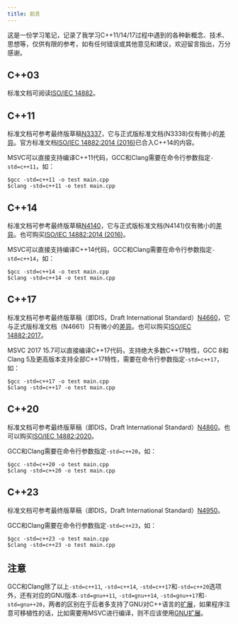 ```yaml
---
title: 前言
---
```


这是一份学习笔记，记录了我学习C++11/14/17过程中遇到的各种新概念、技术、思想等，仅供有限的参考，如有任何错误或其他意见和建议，欢迎留言指出，万分感谢。

## C++03

标准文档可阅读[ISO/IEC 14882](https://cdn.jsdelivr.net/gh/missdeer/cxxstd@master/_docs/C++03/c++2003std.pdf)。

## C++11

标准文档可参考最终版草稿[N3337](https://cdn.jsdelivr.net/gh/missdeer/cxxstd@master/_docs/C++11/n3337.pdf)，它与正式版标准文档(N3338)仅有微小的[差异](http://www.open-std.org/jtc1/sc22/wg21/docs/papers/2012/n3338.html)。官方标准文档[ISO/IEC 14882:2014 (2016)](https://webstore.ansi.org/RecordDetail.aspx?sku=INCITS/ISO/IEC+14882:2014+\(2016\))已合入C++14的内容。

MSVC可以直接支持编译C++11代码，GCC和Clang需要在命令行参数指定`-std=c++11`，如：

```shell
$gcc -std=c++11 -o test main.cpp
$clang -std=c++11 -o test main.cpp
```

## C++14

标准文档可参考最终版草稿[N4140](https://cdn.jsdelivr.net/gh/missdeer/cxxstd@master/_docs/C++14/n4140.pdf)，它与正式版标准文档(N4141)仅有微小的[差异](https://github.com/cplusplus/draft/compare/n4140...n4141)。也可购买[ISO/IEC 14882:2014 (2016)](https://webstore.ansi.org/RecordDetail.aspx?sku=INCITS/ISO/IEC+14882:2014+\(2016\))。

MSVC可以直接支持编译C++14代码，GCC和Clang需要在命令行参数指定`-std=c++14`，如：

```shell
$gcc -std=c++14 -o test main.cpp
$clang -std=c++14 -o test main.cpp
```

## C++17

标准文档可参考最终版草稿（即DIS，Draft International Standard）[N4660](https://cdn.jsdelivr.net/gh/missdeer/cxxstd@master/_docs/C++17/n4660.pdf)，它与正式版标准文档（N4661）只有微小的[差异](http://www.open-std.org/jtc1/sc22/wg21/docs/papers/2017/n4661.html)。也可以购买[ISO/IEC 14882:2017](https://www.iso.org/standard/68564.html)。

MSVC 2017 15.7可以直接编译C++17代码，支持绝大多数C++17特性，GCC 8和Clang 5及更高版本支持全部C++17特性，需要在命令行参数指定`-std=c++17`，如：

```shell
$gcc -std=c++17 -o test main.cpp
$clang -std=c++17 -o test main.cpp
```

## C++20

标准文档可参考最终版草稿（即DIS，Draft International Standard）[N4860](https://cdn.jsdelivr.net/gh/missdeer/cxxstd@master/_docs/C++20/N4860.pdf)。也可以购买[ISO/IEC 14882:2020](https://www.iso.org/standard/79358.html)。

GCC和Clang需要在命令行参数指定`-std=c++20`，如：

```shell
$gcc -std=c++20 -o test main.cpp
$clang -std=c++20 -o test main.cpp
```

## C++23

标准文档可参考最终版草稿（即DIS，Draft International Standard）[N4950](https://open-std.org/jtc1/sc22/wg21/docs/papers/2023/n4950.pdf)。

GCC和Clang需要在命令行参数指定`-std=c++23`，如：

```shell
$gcc -std=c++23 -o test main.cpp
$clang -std=c++23 -o test main.cpp
```

## 注意

GCC和Clang除了以上`-std=c++11`, `-std=c++14`, `-std=c++17`和`-std=c++20`选项外，还有对应的GNU版本`-std=gnu++11`, `-std=gnu++14`, `-std=gnu++17`和`-std=gnu++20`，两者的区别在于后者多支持了GNU对C++语言的[扩展](https://gcc.gnu.org/onlinedocs/gcc/C_002b_002b-Extensions.html)，如果程序注意可移植性的话，比如需要用MSVC进行编译，则不应该使用[GNU扩展](https://gcc.gnu.org/onlinedocs/gcc/C_002b_002b-Extensions.html)。

